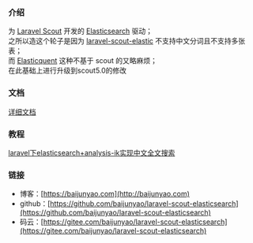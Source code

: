 ### 介绍
为 [Laravel Scout](https://laravel-china.org/docs/laravel/5.5/scout/1346) 开发的 [Elasticsearch](https://baijunyao.com/article/155) 驱动；  
之所以造这个轮子是因为 [laravel-scout-elastic](https://github.com/ErickTamayo/laravel-scout-elastic) 不支持中文分词且不支持多张表；  
而 [Elasticquent](https://github.com/elasticquent/Elasticquent) 这种不基于 scout 的又略麻烦；  
在此基础上进行升级到scout5.0的修改
### 文档
[详细文档](https://baijunyao.com/docs/laravel-scout-elasticsearch)

### 教程
[laravel下elasticsearch+analysis-ik实现中文全文搜索](https://baijunyao.com/article/156)

### 链接
- 博客：[https://baijunyao.com](http://baijunyao.com)   
- github：[https://github.com/baijunyao/laravel-scout-elasticsearch](https://github.com/baijunyao/laravel-scout-elasticsearch)   
- 码云：[https://gitee.com/baijunyao/laravel-scout-elasticsearch](https://gitee.com/baijunyao/laravel-scout-elasticsearch)
